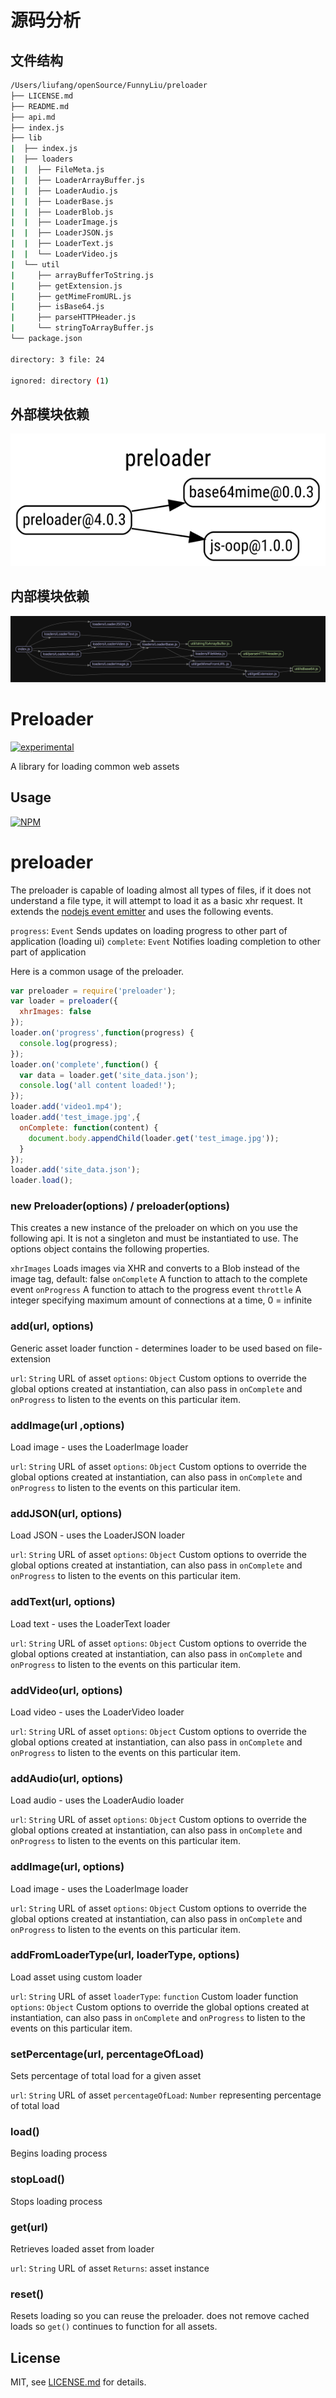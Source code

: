 
# 源码分析

## 文件结构

``` bash
/Users/liufang/openSource/FunnyLiu/preloader
├── LICENSE.md
├── README.md
├── api.md
├── index.js
├── lib
|  ├── index.js
|  ├── loaders
|  |  ├── FileMeta.js
|  |  ├── LoaderArrayBuffer.js
|  |  ├── LoaderAudio.js
|  |  ├── LoaderBase.js
|  |  ├── LoaderBlob.js
|  |  ├── LoaderImage.js
|  |  ├── LoaderJSON.js
|  |  ├── LoaderText.js
|  |  └── LoaderVideo.js
|  └── util
|     ├── arrayBufferToString.js
|     ├── getExtension.js
|     ├── getMimeFromURL.js
|     ├── isBase64.js
|     ├── parseHTTPHeader.js
|     └── stringToArrayBuffer.js
└── package.json

directory: 3 file: 24

ignored: directory (1)

```

## 外部模块依赖

![img](./outer.svg)

## 内部模块依赖

![img](./inner.svg)
  

# Preloader

[![experimental](http://badges.github.io/stability-badges/dist/experimental.svg)](http://github.com/badges/stability-badges)

A library for loading common web assets

## Usage

[![NPM](https://nodei.co/npm/preloader.png)](https://www.npmjs.com/package/preloader)

# preloader

The preloader is capable of loading almost all types of files, if it does not understand a file type, it will attempt to load it as a basic xhr request. It extends the [nodejs event emitter](https://nodejs.org/api/events.html) and uses the following events.

```progress```: `Event` Sends updates on loading progress to other part of application (loading ui)
```complete```: `Event` Notifies loading completion to other part of application

Here is a common usage of the preloader.

```js
var preloader = require('preloader');
var loader = preloader({
  xhrImages: false
});
loader.on('progress',function(progress) {
  console.log(progress);
});
loader.on('complete',function() {
  var data = loader.get('site_data.json');
  console.log('all content loaded!');
});
loader.add('video1.mp4');
loader.add('test_image.jpg',{
  onComplete: function(content) {
    document.body.appendChild(loader.get('test_image.jpg'));
  }
});
loader.add('site_data.json');
loader.load();
```

### new Preloader(options) / preloader(options)

This creates a new instance of the preloader on which on you use the following api. It is not a singleton and must be instantiated to use. The options object contains the following properties.

```xhrImages``` Loads images via XHR and converts to a Blob instead of the image tag, default: false
```onComplete``` A function to attach to the complete event
```onProgress``` A function to attach to the progress event
```throttle``` A integer specifying maximum amount of connections at a time, 0 = infinite

### add(url, options)

Generic asset loader function - determines loader to be used based on file-extension

```url```: `String` URL of asset
```options```: `Object` Custom options to override the global options created at instantiation, can also pass in `onComplete` and `onProgress` to listen to the events on this particular item.

### addImage(url ,options)

Load image - uses the LoaderImage loader

```url```: `String` URL of asset
```options```: `Object` Custom options to override the global options created at instantiation, can also pass in `onComplete` and `onProgress` to listen to the events on this particular item.

### addJSON(url, options)

Load JSON - uses the LoaderJSON loader

```url```: `String` URL of asset
```options```: `Object` Custom options to override the global options created at instantiation, can also pass in `onComplete` and `onProgress` to listen to the events on this particular item.

### addText(url, options)

Load text - uses the LoaderText loader

```url```: `String` URL of asset
```options```: `Object` Custom options to override the global options created at instantiation, can also pass in `onComplete` and `onProgress` to listen to the events on this particular item.

### addVideo(url, options)

Load video - uses the LoaderVideo loader

```url```: `String` URL of asset
```options```: `Object` Custom options to override the global options created at instantiation, can also pass in `onComplete` and `onProgress` to listen to the events on this particular item.

### addAudio(url, options)

Load audio - uses the LoaderAudio loader

```url```: `String` URL of asset
```options```: `Object` Custom options to override the global options created at instantiation, can also pass in `onComplete` and `onProgress` to listen to the events on this particular item.

### addImage(url, options)

Load image - uses the LoaderImage loader

```url```: `String` URL of asset
```options```: `Object` Custom options to override the global options created at instantiation, can also pass in `onComplete` and `onProgress` to listen to the events on this particular item.

### addFromLoaderType(url, loaderType, options)

Load asset using custom loader

```url```: `String` URL of asset
```loaderType```: `function` Custom loader function
```options```: `Object` Custom options to override the global options created at instantiation, can also pass in `onComplete` and `onProgress` to listen to the events on this particular item.

### setPercentage(url, percentageOfLoad)

Sets percentage of total load for a given asset

```url```: `String` URL of asset
```percentageOfLoad```: `Number`  representing percentage of total load

### load()

Begins loading process

### stopLoad()

Stops loading process

### get(url)

Retrieves loaded asset from loader

```url```: `String` URL of asset
```Returns```: asset instance

### reset()

Resets loading so you can reuse the preloader. does not remove cached loads so `get()` continues to function for all assets.

## License

MIT, see [LICENSE.md](https://github.com/Jam3/preloader/blob/master/LICENSE.md) for details.